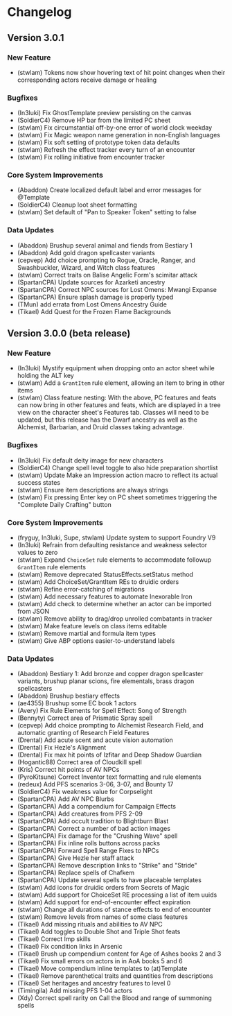 # Changelog

## Version 3.0.1

### New Feature
* (stwlam) Tokens now show hovering text of hit point changes when their corresponding actors receive damage or healing

### Bugfixes
* (In3luki) Fix GhostTemplate preview persisting on the canvas
* (SoldierC4) Remove HP bar from the limited PC sheet
* (stwlam) Fix circumstantial off-by-one error of world clock weekday
* (stwlam) Fix Magic weapon name generation in non-English languages
* (stwlam) Fix soft setting of prototype token data defaults
* (stwlam) Refresh the effect tracker every turn of an encounter
* (stwlam) Fix rolling initiative from encounter tracker

### Core System Improvements
* (Abaddon) Create localized default label and error messages for @Template
* (SoldierC4) Cleanup loot sheet formatting
* (stwlam) Set default of "Pan to Speaker Token" setting to false

### Data Updates
* (Abaddon) Brushup several animal and fiends from Bestiary 1
* (Abaddon) Add gold dragon spellcaster variants
* (cepvep) Add choice prompting to Rogue, Oracle, Ranger, and Swashbuckler, Wizard, and Witch class features
* (stwlam) Correct traits on Balise Angelic Form's scimitar attack
* (SpartanCPA) Update sources for Azarketi ancestry
* (SpartanCPA) Correct NPC sources for Lost Omens: Mwangi Expanse
* (SpartanCPA) Ensure splash damage is properly typed
* (TMun) add errata from Lost Omens Ancestry Guide
* (Tikael) Add Quest for the Frozen Flame Backgrounds


## Version 3.0.0 (beta release)

### New Feature
* (In3luki) Mystify equipment when dropping onto an actor sheet while holding the ALT key
* (stwlam) Add a `GrantItem` rule element, allowing an item to bring in other items
* (stwlam) Class feature nesting: With the above, PC features and feats can now bring in other features and feats, which are displayed in a tree view on the character sheet's Features tab. Classes will need to be updated, but this release has the Dwarf ancestry as well as the Alchemist, Barbarian, and Druid classes taking advantage.

### Bugfixes
* (In3luki) Fix default deity image for new characters
* (SoldierC4) Change spell level toggle to also hide preparation shortlist
* (stwlam) Update Make an Impression action macro to reflect its actual success states
* (stwlam) Ensure item descriptions are always strings
* (stwlam) Fix pressing Enter key on PC sheet sometimes triggering the "Complete Daily Crafting" button

### Core System Improvements
* (fryguy, In3luki, Supe, stwlam) Update system to support Foundry V9
* (In3luki) Refrain from defaulting resistance and weakness selector values to zero
* (stwlam) Expand `ChoiceSet` rule elements to accommodate followup `GrantItem` rule elements
* (stwlam) Remove deprecated StatusEffects.setStatus method
* (stwlam) Add ChoiceSet/GrantItem REs to druidic orders
* (stwlam) Refine error-catching of migrations
* (stwlam) Add necessary features to automate Inexorable Iron
* (stwlam) Add check to determine whether an actor can be imported from JSON
* (stwlam) Remove ability to drag/drop unrolled combatants in tracker
* (stwlam) Make feature levels on class items editable
* (stwlam) Remove martial and formula item types
* (stwlam) Give ABP options easier-to-understand labels

### Data Updates
* (Abaddon) Bestiary 1: Add bronze and copper dragon spellcaster variants, brushup planar scions, fire elementals, brass dragon spellcasters
* (Abaddon) Brushup bestiary effects
* (ae4355) Brushup some EC book 1 actors
* (Avery) Fix Rule Elements for Spell Effect: Song of Strength
* (Bennyty) Correct area of Prismatic Spray spell
* (cepvep) Add choice prompting to Alchemist Research Field, and automatic granting of Research Field Features
* (Drental) Add acute scent and acute vision automation
* (Drental) Fix Hezle's Alignment
* (Drental) Fix max hit points of Izfitar and Deep Shadow Guardian
* (Hogantic88) Correct area of Cloudkill spell
* (Kris) Correct hit points of AV NPCs
* (PyroKitsune) Correct Inventor text formatting and rule elements
* (redeux) Add PFS scenarios 3-06, 3-07, and Bounty 17
* (SoldierC4) Fix weakness value for Corpselight
* (SpartanCPA) Add AV NPC Blurbs
* (SpartanCPA) Add a compendium for Campaign Effects
* (SpartanCPA) Add creatures from PFS 2-09
* (SpartanCPA) Add occult tradition to Blightburn Blast
* (SpartanCPA) Correct a number of bad action images
* (SpartanCPA) Fix damage for the "Crushing Wave" spell
* (SpartanCPA) Fix inline rolls buttons across packs
* (SpartanCPA) Forward Spell Range Fixes to NPCs
* (SpartanCPA) Give Hezle her staff attack
* (SpartanCPA) Remove description links to "Strike" and "Stride"
* (SpartanCPA) Replace spells of Chafkem
* (SpartanCPA) Update several spells to have placeable templates
* (stwlam) Add icons for druidic orders from Secrets of Magic
* (stwlam) Add support for ChoiceSet RE processing a list of item uuids
* (stwlam) Add support for end-of-encounter effect expiration
* (stwlam) Change all durations of stance effects to end of encounter
* (stwlam) Remove levels from names of some class features
* (Tikael) Add missing rituals and abilities to AV NPC
* (Tikael) Add toggles to Double Shot and Triple Shot feats
* (Tikael) Correct Imp skills
* (Tikael) Fix condition links in Arsenic
* (Tikael) Brush up compendium content for Age of Ashes books 2 and 3
* (Tikael) Fix small errors on actors in in AoA books 5 and 6
* (Tikael) Move compendium inline templates to (at)Template
* (Tikael) Remove parenthetical traits and quantities from descriptions
* (Tikael) Set heritages and ancestry features to level 0
* (Timingila) Add missing PFS 1-04 actors
* (Xdy) Correct spell rarity on Call the Blood and range of summoning spells
